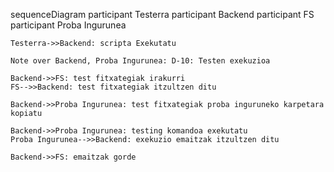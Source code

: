 sequenceDiagram
    participant Testerra
    participant Backend
    participant FS
    participant Proba Ingurunea

    Testerra->>Backend: scripta Exekutatu

    Note over Backend, Proba Ingurunea: D-10: Testen exekuzioa

    Backend->>FS: test fitxategiak irakurri
    FS-->>Backend: test fitxategiak itzultzen ditu

    Backend->>Proba Ingurunea: test fitxategiak proba inguruneko karpetara kopiatu

    Backend->>Proba Ingurunea: testing komandoa exekutatu
    Proba Ingurunea-->>Backend: exekuzio emaitzak itzultzen ditu

    Backend->>FS: emaitzak gorde
